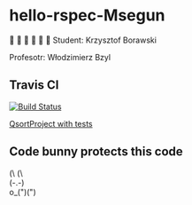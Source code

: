 # hello-rspec-Msegun
 :rabbit: :rabbit: :rabbit: :rabbit: :rabbit: :rabbit:
 Student: Krzysztof Borawski
 
 Profesotr: Włodzimierz Bzyl
## Travis CI
[![Build Status](https://travis-ci.org/my-rspec/hello-rspec-Msegun.svg?branch=master)](https://travis-ci.org/my-rspec/hello-rspec-Msegun)

[QsortProject with tests](ProjectQsort/)

## Code bunny protects this code
(\ (\   
  (-.-)  
  o_(")(")
